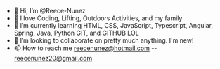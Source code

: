 - 👋 Hi, I’m @Reece-Nunez
- 👀 I love Coding, Lifting, Outdoors Activities, and my family
- 🌱 I’m currently learning HTML, CSS, JavaScript, Typescript, Angular, Spring, Java, Python GIT, and GITHUB LOL
- 💞️ I’m looking to collaborate on pretty much anything. I'm new!
- 📫 How to reach me reecenunez@hotmail.com -- reecenunez20@gmail.com 
